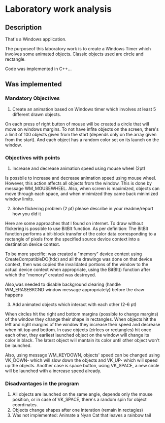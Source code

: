 
# Laboratory work analysis
## Description 
That's a Windows application.
 
The purposeof this laboratory work is to create a Windows Timer which involves some animated objects. Classic objects used are 
circle and rectangle. 

Code was implemented in C++...


## Was implemented
### Mandatory Objectives
1. Create an animation based on Windows timer which involves at least 5 different drawn objects. 

On each press of right button of mouse will be created a circle that will move on windows margins. To not have infite objects on the screen, there's a limit of 100 objects given from the start (depends only on the array given from the start). And each object has a random color set on its launch on the window.

### Objectives with points
1. Increase and decrease animation speed using mouse wheel (2pt)

Is possbile to increase and decrease animation speed using mouse wheel. However, this action affects all objects from the window. This is done by message WM_MOUSEWHEEL.
Also, when screen is maximized, objects can move through each space, and when minimized they came back minimized window limits.

2. Solve flickering problem (2 pt) please describe in your readme/report how you did it

Here are some approaches that I found on internet. To draw without flickering is possible to use BitBlt function. As per definition: The BitBlt function performs a bit-block transfer of the color data corresponding to a rectangle of pixels from the specified source device context into a destination device context.

To be more specific: was created a "memory" device context using CreateCompatibleDC(hdc) and all the drawings was done on that device context, then was copied the invalidated portions of the window to the actual device context when appropriate, using the BitBlt() function after which the "memory" created was destroyed.

Also,was needed to disable background clearing (handle WM_ERASEBKGND window message appropriately) before the draw happens

3. Add animated objects which interact with each other (2-6 pt)

When circles hit the right and bottom margins (possible to change margins) of the window they change their shape in rectangles. 
When objects hit the left and right margins of the window they increase their speed and decrease when hit top and bottom.
In case objects (cirlces or rectangles) hit once each other, they earliest launched object on the window will change its color in black.
The latest object will mantain its color until other object won't be launched.

Also, using message WM_KEYDOWN, objects' speed can be changed using VK_DOWN- which will slow down the objects and VK_UP- which will speed up the objects. Another case is space button, using VK_SPACE, a new circle will be launched with a increase speed already.

### Disadvantages in the program

1. All objects are launched on the same angle, depends only the mouse position, or in case of VK_SPACE, there's a random spin for object coordinates.
2. Objects change shapes after one interation (remain in rectagles)
3. Was not implemented: Animate a Nyan Cat that leaves a rainbow tail

